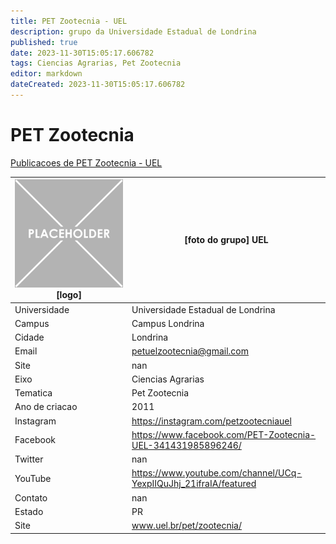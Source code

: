 ```yaml
---
title: PET Zootecnia - UEL
description: grupo da Universidade Estadual de Londrina
published: true
date: 2023-11-30T15:05:17.606782
tags: Ciencias Agrarias, Pet Zootecnia
editor: markdown
dateCreated: 2023-11-30T15:05:17.606782
---
```


# PET Zootecnia

[Publicacoes de PET Zootecnia - UEL](/atividade/241PETZootecniaUEL/feed)

| ![placeholder.png](/placeholder.png) [logo] | [foto do grupo] UEL         |
| ------------------------------------------- | ------------------------------------------------- |
| Universidade                                | Universidade Estadual de Londrina      |
| Campus                                      | Campus Londrina            |
| Cidade                                      | Londrina             |
| Email                                       | petuelzootecnia@gmail.com             |
| Site                                        | nan              |
| Eixo                                        | Ciencias Agrarias              |
| Tematica                                    | Pet Zootecnia          |
| Ano de criacao                              | 2011        |
| Instagram                                   | https://instagram.com/petzootecniauel         |
| Facebook                                    | https://www.facebook.com/PET-Zootecnia-UEL-341431985896246/          |
| Twitter                                     | nan           |
| YouTube                                     | https://www.youtube.com/channel/UCq-YexpIIQuJhj_21ifraIA/featured           |
| Contato                                     | nan         |
| Estado                                      |  PR            |
| Site                                        | www.uel.br/pet/zootecnia/ |
